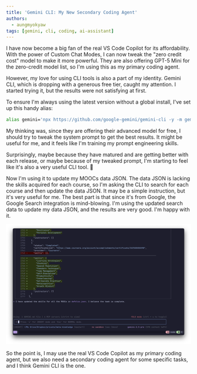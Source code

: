 ```yaml
---
title: 'Gemini CLI: My New Secondary Coding Agent'
authors:
  - aungmyokyaw
tags: [gemini, cli, coding, ai-assistant]
---
```


I have now become a big fan of the real VS Code Copilot for its affordability. With the power of Custom Chat Modes, I can now tweak the "zero credit cost" model to make it more powerful. They are also offering GPT-5 Mini for the zero-credit model list, so I'm using this as my primary coding agent.

However, my love for using CLI tools is also a part of my identity. Gemini CLI, which is dropping with a generous free tier, caught my attention. I started trying it, but the results were not satisfying at first.

To ensure I'm always using the latest version without a global install, I've set up this handy alias:

```bash
alias gemini='npx https://github.com/google-gemini/gemini-cli -y -m gemini-2.5-pro'
```

<!-- truncate -->

My thinking was, since they are offering their advanced model for free, I should try to tweak the system prompt to get the best results. It might be useful for me, and it feels like I'm training my prompt engineering skills.

Surprisingly, maybe because they have matured and are getting better with each release, or maybe because of my tweaked prompt, I'm starting to feel like it's also a very useful CLI tool. 🤣

Now I'm using it to update my MOOCs data JSON. The data JSON is lacking the skills acquired for each course, so I'm asking the CLI to search for each course and then update the data JSON. It may be a simple instruction, but it's very useful for me. The best part is that since it's from Google, the Google Search integration is mind-blowing. I'm using the updated search data to update my data JSON, and the results are very good. I'm happy with it.

![Gemini CLI in action](../2025-08-11-welcome/gemini-cli.png)

So the point is, I may use the real VS Code Copilot as my primary coding agent, but we also need a secondary coding agent for some specific tasks, and I think Gemini CLI is the one.
